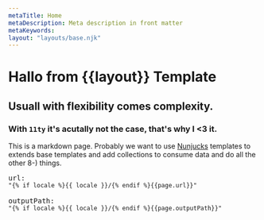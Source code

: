 ```yaml
---
metaTitle: Home
metaDescription: Meta description in front matter
metaKeywords:
layout: "layouts/base.njk"
---
```


<div>
<!-- <img src="https://picsum.photos/1200/320" alt="picsum image"> -->
<h1>Hallo from {{layout}} Template</h1>

##  Usuall with flexibility comes complexity. 
### With `11ty` it's acutally not the case, that's why I <3 it.
This is a markdown page. Probably we want to use [Nunjucks](https://mozilla.github.io/nunjucks/)
templates to extends base templates and add collections to consume data and do all the other 8-) things.

<pre>
url:<span>
<code>"{% if locale %}{{ locale }}/{% endif %}{{page.url}}"</code>
</span> 
outputPath:<span>
<code>"{% if locale %}{{ locale }}/{% endif %}{{page.outputPath}}"</code>
</span>
</pre>

</div>


